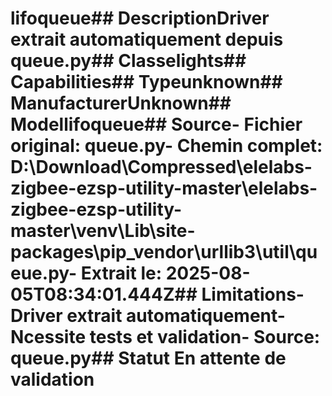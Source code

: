 # lifoqueue##  DescriptionDriver extrait automatiquement depuis queue.py##  Classelights##  Capabilities##  Typeunknown##  ManufacturerUnknown##  Modellifoqueue##  Source- **Fichier original**: queue.py- **Chemin complet**: D:\Download\Compressed\elelabs-zigbee-ezsp-utility-master\elelabs-zigbee-ezsp-utility-master\venv\Lib\site-packages\pip\_vendor\urllib3\util\queue.py- **Extrait le**: 2025-08-05T08:34:01.444Z##  Limitations- Driver extrait automatiquement- Ncessite tests et validation- Source: queue.py##  Statut En attente de validation